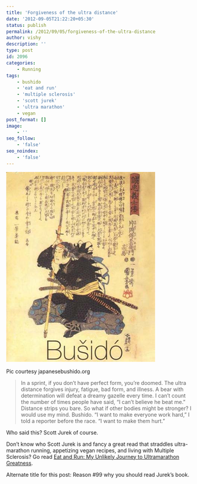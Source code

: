```yaml
---
title: 'Forgiveness of the ultra distance'
date: '2012-09-05T21:22:20+05:30'
status: publish
permalink: /2012/09/05/forgiveness-of-the-ultra-distance
author: vishy
description: ''
type: post
id: 2096
categories: 
    - Running
tags:
    - bushido
    - 'eat and run'
    - 'multiple sclerosis'
    - 'scott jurek'
    - 'ultra marathon'
    - vegan
post_format: []
image:
    - ''
seo_follow:
    - 'false'
seo_noindex:
    - 'false'
---
```

> <figure aria-describedby="caption-attachment-2097" class="wp-caption alignleft" id="attachment_2097" style="width: 235px">

[![](../../../../uploads/2012/09/bushido_japanesebushido_org.jpeg "bushido_japanesebushido_org")](http://www.ulaar.com/wp-content/uploads/2012/09/bushido_japanesebushido_org.jpeg)<figcaption class="wp-caption-text" id="caption-attachment-2097">Pic courtesy japanesebushido.org</figcaption></figure>
> 
> In a sprint, if you don’t have perfect form, you’re doomed. The ultra distance forgives injury, fatigue, bad form, and illness. A bear with determination will defeat a dreamy gazelle every time. I can’t count the number of times people have said, “I can’t believe he beat me.” Distance strips you bare. So what if other bodies might be stronger? I would use my mind. Bushido. “I want to make everyone work hard,” I told a reporter before the race. “I want to make them hurt.”

Who said this? Scott Jurek of course.

Don’t know who Scott Jurek is and fancy a great read that straddles ultra-marathon running, appetizing vegan recipes, and living with Multiple Sclerosis? Go read [Eat and Run: My Unlikely Journey to Ultramarathon Greatness](http://www.amazon.com/Eat-Run-Unlikely-Ultramarathon-Greatness/dp/0547569653).

Alternate title for this post: Reason #99 why you should read Jurek’s book.